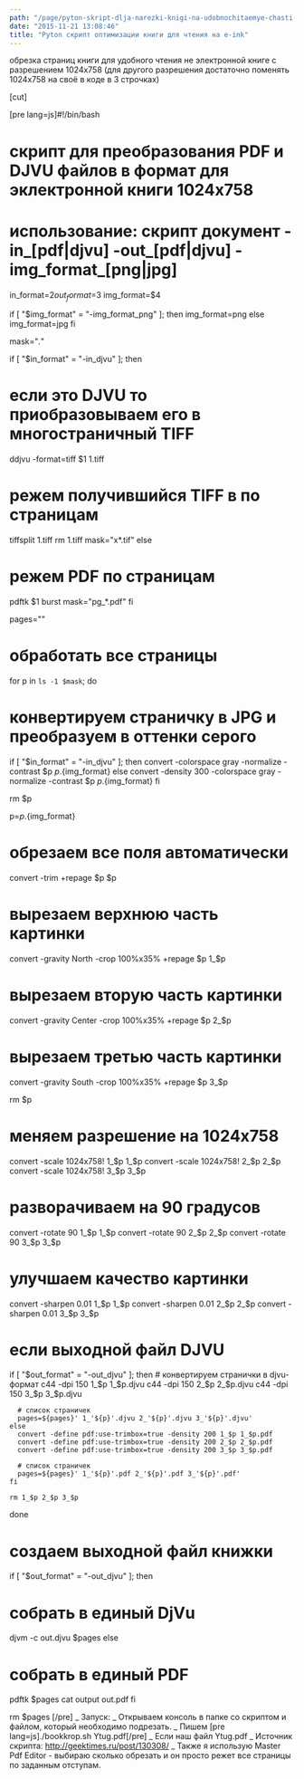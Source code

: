 ```yaml
---
path: "/page/pyton-skript-dlja-narezki-knigi-na-udobnochitaemye-chasti-iz-1-stranicy"
date: "2015-11-21 13:08:46"
title: "Pyton скрипт оптимизации книги для чтения на e-ink"
---
```

обрезка страниц книги для удобного чтения не электронной книге с разрешением 1024х758 (для другого разрешения достаточно поменять 1024х758 на своё в коде в 3 строчках)

[cut]

[pre lang=js]#!/bin/bash
# скрипт для преобразования PDF и DJVU файлов в формат для эклектронной книги 1024х758

# использование: скрипт документ -in_[pdf|djvu] -out_[pdf|djvu] -img_format_[png|jpg]
in_format=$2
out_format=$3
img_format=$4

if [ "$img_format" = "-img_format_png" ];
then
  img_format=png
else
  img_format=jpg
fi

mask="*.*"

if [ "$in_format" = "-in_djvu" ];
then
   # если это DJVU то приобразовываем его в многостраничный TIFF
   ddjvu -format=tiff $1 1.tiff
   # режем получившийся TIFF в по страницам
   tiffsplit 1.tiff
   rm 1.tiff
   mask="x*.tif"
else
   # режем PDF по страницам
   pdftk $1 burst
   mask="pg_*.pdf"
fi

pages=""

# обработать все страницы
for p in `ls -1 $mask`; do

   # конвертируем страничку в JPG и преобразуем в оттенки серого
   if [ "$in_format" = "-in_djvu" ];
   then
      convert -colorspace gray -normalize -contrast $p $p.${img_format}
   else
      convert -density 300 -colorspace gray -normalize -contrast $p $p.${img_format}
   fi

   rm $p

   p=${p}.${img_format}

   # обрезаем все поля автоматически
   convert -trim +repage $p $p
   
   # вырезаем верхнюю часть картинки
   convert -gravity North -crop 100%x35% +repage $p 1_$p
   # вырезаем вторую часть картинки
   convert -gravity Center -crop 100%x35% +repage $p 2_$p
   # вырезаем третью часть картинки
   convert -gravity South -crop 100%x35% +repage $p 3_$p

   rm $p
   
   # меняем разрешение на 1024х758
   convert -scale 1024x758! 1_$p 1_$p
   convert -scale 1024x758! 2_$p 2_$p
   convert -scale 1024x758! 3_$p 3_$p
   
   # разворачиваем на 90 градусов
   convert -rotate 90 1_$p 1_$p
   convert -rotate 90 2_$p 2_$p
   convert -rotate 90 3_$p 3_$p
   
   # улучшаем качество картинки
   convert -sharpen 0.01 1_$p 1_$p
   convert -sharpen 0.01 2_$p 2_$p
   convert -sharpen 0.01 3_$p 3_$p
   
   # если выходной файл DJVU
   if [ "$out_format" = "-out_djvu" ];
   then
      # конвертируем странички в djvu-формат
      c44 -dpi 150 1_$p 1_$p.djvu
      c44 -dpi 150 2_$p 2_$p.djvu
      c44 -dpi 150 3_$p 3_$p.djvu
	  
      # список страничек
      pages=${pages}' 1_'${p}'.djvu 2_'${p}'.djvu 3_'${p}'.djvu'
    else
      convert -define pdf:use-trimbox=true -density 200 1_$p 1_$p.pdf
      convert -define pdf:use-trimbox=true -density 200 2_$p 2_$p.pdf
      convert -define pdf:use-trimbox=true -density 200 3_$p 3_$p.pdf
      
      # список страничек
      pages=${pages}' 1_'${p}'.pdf 2_'${p}'.pdf 3_'${p}'.pdf'
    fi

    rm 1_$p 2_$p 3_$p
done

# создаем выходной файл книжки
if [ "$out_format" = "-out_djvu" ];
then
  # собрать в единый DjVu
  djvm -c out.djvu $pages
else
  # собрать в единый PDF
  pdftk $pages cat output out.pdf
fi

rm $pages
[/pre]
_ Запуск:
_ Открываем консоль в папке со скриптом и файлом, который необходимо подрезать.
_ Пишем [pre lang=js]./bookkrop.sh Ytug.pdf[/pre]
_ Если наш файл Ytug.pdf
_ Источник скрипта: http://geektimes.ru/post/130308/
_ Также я использую Master Pdf Editor - выбираю сколько обрезать и он просто режет все страницы по заданным отступам.